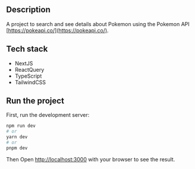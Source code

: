 ## Description
A project to search and see details about Pokemon using the Pokemon API [https://pokeapi.co/](https://pokeapi.co/).

## Tech stack
- NextJS
- ReactQuery 
- TypeScript
- TailwindCSS

## Run the project

First, run the development server:

```bash
npm run dev
# or
yarn dev
# or
pnpm dev
```

Then Open [http://localhost:3000](http://localhost:3000) with your browser to see the result.
